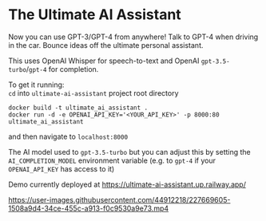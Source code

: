 # The Ultimate AI Assistant

Now you can use GPT-3/GPT-4 from anywhere! Talk to GPT-4 when driving in the car. Bounce ideas off the ultimate
personal assistant.

This uses OpenAI Whisper for speech-to-text and OpenAI `gpt-3.5-turbo`/`gpt-4` for completion.

To get it running:  
`cd` into `ultimate-ai-assistant` project root directory
```
docker build -t ultimate_ai_assistant .  
docker run -d -e OPENAI_API_KEY='<YOUR_API_KEY>' -p 8000:80 ultimate_ai_assistant
```

and then navigate to `localhost:8000`

The AI model used to `gpt-3.5-turbo` but you can adjust this by setting the `AI_COMPLETION_MODEL` environment variable (e.g. to `gpt-4` if your `OPENAI_API_KEY` has access to it)

Demo currently deployed at https://ultimate-ai-assistant.up.railway.app/  


https://user-images.githubusercontent.com/44912218/227669605-1508a9d4-34ce-455c-a913-f0c9530a9e73.mp4


